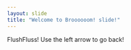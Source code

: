 ```yaml
---
layout: slide
title: "Welcome to Broooooom! slide!"
---
```

FlushFluss!
Use the left arrow to go back!